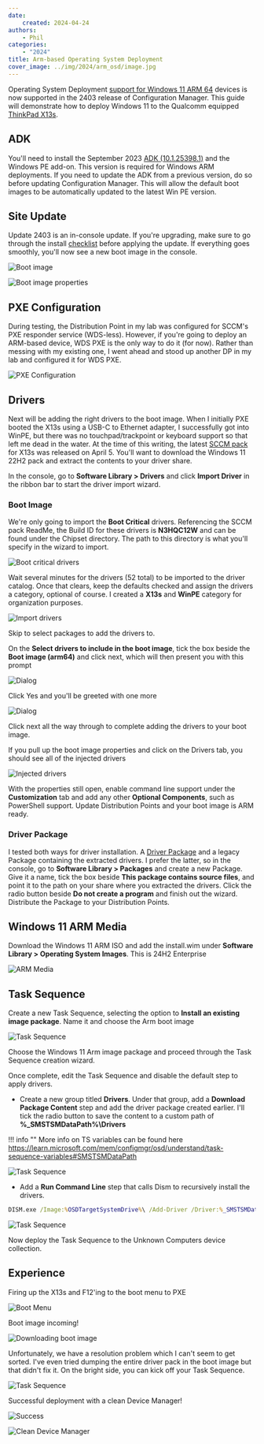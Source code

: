 ```yaml
---
date:
    created: 2024-04-24
authors:
    - Phil
categories:
    - "2024"
title: Arm-based Operating System Deployment
cover_image: ../img/2024/arm_osd/image.jpg
---
```


Operating System Deployment [support for Windows 11 ARM 64](https://learn.microsoft.com/mem/configmgr/core/plan-design/changes/whats-new-in-version-2403#os-deployment) devices is now supported in the 2403 release of Configuration Manager. This guide will demonstrate how to deploy Windows 11 to the Qualcomm equipped [ThinkPad X13s](https://www.lenovo.com/p/laptops/thinkpad/thinkpadx/thinkpad--x13s-(13-inch-snapdragon)/len101t0019).
<!-- more -->
## ADK

You'll need to install the September 2023 [ADK (10.1.25398.1)](https://learn.microsoft.com/windows-hardware/get-started/adk-install#download-the-adk-101253981-september-2023) and the Windows PE add-on. This version is required for Windows ARM deployments. If you need to update the ADK from a previous version, do so before updating Configuration Manager. This will allow the default boot images to be automatically updated to the latest Win PE version.

## Site Update

Update 2403 is an in-console update. If you're upgrading, make sure to go through the install [checklist](https://learn.microsoft.com/mem/configmgr/core/servers/manage/checklist-for-installing-update-2403) before applying the update. If everything goes smoothly, you'll now see a new boot image in the console.

![Boot image](img\2024\arm_osd\image1.jpg)

![Boot image properties](img\2024\arm_osd\image2.jpg)

## PXE Configuration

During testing, the Distribution Point in my lab was configured for SCCM's PXE responder service (WDS-less). However, if you're going to deploy an ARM-based device, WDS PXE is the only way to do it (for now). Rather than messing with my existing one, I went ahead and stood up another DP in my lab and configured it for WDS PXE.

![PXE Configuration](img\2024\arm_osd\image3.jpg)

## Drivers

Next will be adding the right drivers to the boot image. When I initially PXE booted the X13s using a USB-C to Ethernet adapter, I successfully got into WinPE, but there was no touchpad/trackpoint or keyboard support so that left me dead in the water. At the time of this writing, the latest [SCCM pack](https://pcsupport.lenovo.com/products/laptops-and-netbooks/thinkpad-x-series-laptops/thinkpad-x13s-type-21bx-21by/downloads/ds556992-sccm-package-for-windows-11-arm-version-21h2-thinkpad-x13s?category=Enterprise%20Management) for X13s was released on April 5. You'll want to download the Windows 11 22H2 pack and extract the contents to your driver share.

In the console, go to **Software Library > Drivers** and click **Import Driver** in the ribbon bar to start the driver import wizard.

### Boot Image

We're only going to import the **Boot Critical** drivers. Referencing the SCCM pack ReadMe, the Build ID for these drivers is **N3HQC12W** and can be found under the Chipset directory. The path to this directory is what you'll specify in the wizard to import.

![Boot critical drivers](img\2024\arm_osd\image4.jpg)

Wait several minutes for the drivers (52 total) to be imported to the driver catalog. Once that clears, keep the defaults checked and assign the drivers a category, optional of course. I created a **X13s** and **WinPE** category for organization purposes.

![Import drivers](img\2024\arm_osd\image5.jpg)

Skip to select packages to add the drivers to.

On the **Select drivers to include in the boot image**, tick the box beside the **Boot image (arm64)** and click next, which will then present you with this prompt

![Dialog](img\2024\arm_osd\image6.jpg)

Click Yes and you'll be greeted with one more

![Dialog](img\2024\arm_osd\image7.jpg)

Click next all the way through to complete adding the drivers to your boot image.

If you pull up the boot image properties and click on the Drivers tab, you should see all of the injected drivers

![Injected drivers](img\2024\arm_osd\image8.jpg)

With the properties still open, enable command line support under the **Customization** tab and add any other **Optional Components**, such as PowerShell support. Update Distribution Points and your boot image is ARM ready.

### Driver Package

I tested both ways for driver installation. A [Driver Package](https://learn.microsoft.com/mem/configmgr/osd/get-started/manage-drivers#driver-packages) and a legacy Package containing the extracted drivers. I prefer the latter, so in the console, go to **Software Library > Packages** and create a new Package. Give it a name, tick the box beside **This package contains source files**, and point it to the path on your share where you extracted the drivers. Click the radio button beside **Do not create a program** and finish out the wizard. Distribute the Package to your Distribution Points.

## Windows 11 ARM Media

Download the Windows 11 ARM ISO and add the install.wim under **Software Library > Operating System Images**. This is 24H2 Enterprise

![ARM Media](img\2024\arm_osd\image9.jpg)

## Task Sequence

Create a new Task Sequence, selecting the option to **Install an existing image package**. Name it and choose the Arm boot image

![Task Sequence](img\2024\arm_osd\image10.jpg)

Choose the Windows 11 Arm image package and proceed through the Task Sequence creation wizard.

Once complete, edit the Task Sequence and disable the default step to apply drivers.

- Create a new group titled **Drivers**. Under that group, add a **Download Package Content** step and add the driver package created earlier. I'll tick the radio button to save the content to a custom path of **%_SMSTSMDataPath%\Drivers**

!!! info ""
    More info on TS variables can be found here <https://learn.microsoft.com/mem/configmgr/osd/understand/task-sequence-variables#SMSTSMDataPath>

![Task Sequence](img\2024\arm_osd\image11.jpg)

- Add a **Run Command Line** step that calls Dism to recursively install the drivers.

```cmd
DISM.exe /Image:%OSDTargetSystemDrive%\ /Add-Driver /Driver:%_SMSTSMDataPath%\Drivers /Recurse /LogPath:%_SMSTSLogPath%\DISM.log
```

![Task Sequence](img\2024\arm_osd\image12.jpg)

Now deploy the Task Sequence to the Unknown Computers device collection.

## Experience

Firing up the X13s and F12'ing to the boot menu to PXE

![Boot Menu](img\2024\arm_osd\image13.jpg)

Boot image incoming!

![Downloading boot image](img\2024\arm_osd\image14.jpg)

Unfortunately, we have a resolution problem which I can't seem to get sorted. I've even tried dumping the entire driver pack in the boot image but that didn't fix it. On the bright side, you can kick off your Task Sequence.

![Task Sequence](img\2024\arm_osd\image15.jpg)

Successful deployment with a clean Device Manager!

![Success](img\2024\arm_osd\image16.jpg)

![Clean Device Manager](img\2024\arm_osd\image17.jpg)
